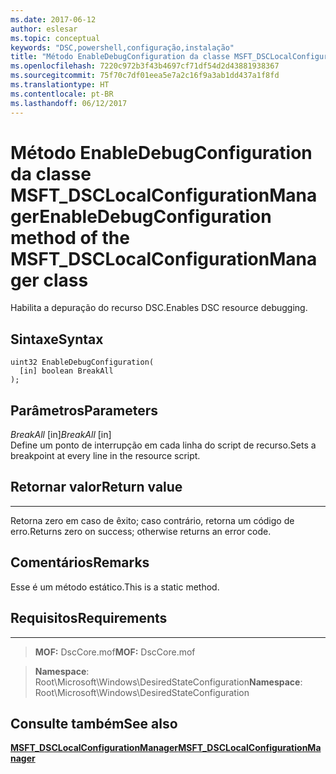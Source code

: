 ```yaml
---
ms.date: 2017-06-12
author: eslesar
ms.topic: conceptual
keywords: "DSC,powershell,configuração,instalação"
title: "Método EnableDebugConfiguration da classe MSFT_DSCLocalConfigurationManager"
ms.openlocfilehash: 7220c972b3f43b4697cf71df54d2d43881938367
ms.sourcegitcommit: 75f70c7df01eea5e7a2c16f9a3ab1dd437a1f8fd
ms.translationtype: HT
ms.contentlocale: pt-BR
ms.lasthandoff: 06/12/2017
---
```

# <a name="enabledebugconfiguration-method-of-the-msftdsclocalconfigurationmanager-class"></a><span data-ttu-id="d09bd-103">Método EnableDebugConfiguration da classe MSFT_DSCLocalConfigurationManager</span><span class="sxs-lookup"><span data-stu-id="d09bd-103">EnableDebugConfiguration method of the MSFT_DSCLocalConfigurationManager class</span></span>

<span data-ttu-id="d09bd-104">Habilita a depuração do recurso DSC.</span><span class="sxs-lookup"><span data-stu-id="d09bd-104">Enables DSC resource debugging.</span></span>

<a name="syntax"></a><span data-ttu-id="d09bd-105">Sintaxe</span><span class="sxs-lookup"><span data-stu-id="d09bd-105">Syntax</span></span>
------

```mof
uint32 EnableDebugConfiguration(
  [in] boolean BreakAll
);
```

<a name="parameters"></a><span data-ttu-id="d09bd-106">Parâmetros</span><span class="sxs-lookup"><span data-stu-id="d09bd-106">Parameters</span></span>
----------

<span data-ttu-id="d09bd-107">*BreakAll* \[in\]</span><span class="sxs-lookup"><span data-stu-id="d09bd-107">*BreakAll* \[in\]</span></span>  
<span data-ttu-id="d09bd-108">Define um ponto de interrupção em cada linha do script de recurso.</span><span class="sxs-lookup"><span data-stu-id="d09bd-108">Sets a breakpoint at every line in the resource script.</span></span>

## <a name="return-value"></a><span data-ttu-id="d09bd-109">Retornar valor</span><span class="sxs-lookup"><span data-stu-id="d09bd-109">Return value</span></span>
------------

<span data-ttu-id="d09bd-110">Retorna zero em caso de êxito; caso contrário, retorna um código de erro.</span><span class="sxs-lookup"><span data-stu-id="d09bd-110">Returns zero on success; otherwise returns an error code.</span></span>

## <a name="remarks"></a><span data-ttu-id="d09bd-111">Comentários</span><span class="sxs-lookup"><span data-stu-id="d09bd-111">Remarks</span></span>

<span data-ttu-id="d09bd-112">Esse é um método estático.</span><span class="sxs-lookup"><span data-stu-id="d09bd-112">This is a static method.</span></span>

## <a name="requirements"></a><span data-ttu-id="d09bd-113">Requisitos</span><span class="sxs-lookup"><span data-stu-id="d09bd-113">Requirements</span></span>
------------
><span data-ttu-id="d09bd-114">**MOF:** DscCore.mof</span><span class="sxs-lookup"><span data-stu-id="d09bd-114">**MOF:** DscCore.mof</span></span>

><span data-ttu-id="d09bd-115">**Namespace**: Root\Microsoft\Windows\DesiredStateConfiguration</span><span class="sxs-lookup"><span data-stu-id="d09bd-115">**Namespace**: Root\Microsoft\Windows\DesiredStateConfiguration</span></span>


## <a name="see-also"></a><span data-ttu-id="d09bd-116">Consulte também</span><span class="sxs-lookup"><span data-stu-id="d09bd-116">See also</span></span>


[<span data-ttu-id="d09bd-117">**MSFT_DSCLocalConfigurationManager**</span><span class="sxs-lookup"><span data-stu-id="d09bd-117">**MSFT_DSCLocalConfigurationManager**</span></span>](msft-dsclocalconfigurationmanager.md)
 

 



